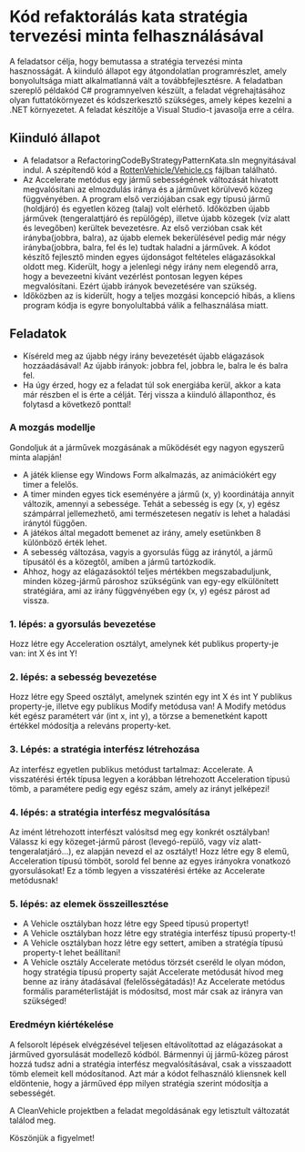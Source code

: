 # Kód refaktorálás kata stratégia tervezési minta felhasználásával

A feladatsor célja, hogy bemutassa a stratégia tervezési minta hasznosságát. A kiinduló állapot egy átgondolatlan programrészlet, amely bonyolultsága miatt alkalmatlanná vált a továbbfejlesztésre. A feladatban szereplő példakód C# programnyelven készült, a feladat végrehajtásához olyan futtatókörnyezet és kódszerkesztő szükséges, amely képes kezelni a .NET környezetet. A feladat készítője a Visual Studio-t javasolja erre a célra.

## Kiinduló állapot

- A feladatsor a RefactoringCodeByStrategyPatternKata.sln megnyitásával indul. A szépítendő kód a [RottenVehicle/Vehicle.cs](RottenVehicle/Vehicle.cs) fájlban található. 
- Az Accelerate metódus egy jármű sebességének változását hivatott megvalósítani az elmozdulás iránya és a járművet körülvevő közeg függvényében. A program első verziójában csak egy típusú jármű (holdjáró) és egyetlen közeg (talaj) volt elérhető. Időközben újabb járművek (tengeralattjáró és repülőgép), illetve újabb közegek (víz alatt és levegőben) kerültek bevezetésre.  Az első verzióban csak két irányba(jobbra, balra), az újabb elemek bekerülésével pedig már négy irányba(jobbra, balra, fel és le) tudtak haladni a járművek. A kódot készítő fejlesztő minden egyes újdonságot feltételes elágazásokkal oldott meg. Kiderült, hogy a jelenlegi négy irány nem elegendő arra, hogy a bevezeetni kívánt vezérlést pontosan legyen képes megvalósítani. Ezért újabb irányok bevezetésére van szükség.
- Időközben az is kiderült, hogy a teljes mozgási koncepció hibás, a kliens program kódja is egyre bonyolultabbá válik a felhasználása miatt.

## Feladatok

- Kíséreld meg az újabb négy irány bevezetését újabb elágazások hozzáadásával! Az újabb irányok: jobbra fel, jobbra le, balra le és balra fel.
- Ha úgy érzed, hogy ez a feladat túl sok energiába kerül, akkor a kata már részben el is érte a célját. Térj vissza a kiinduló állaponthoz, és folytasd a következő ponttal!

### A mozgás modellje
Gondoljuk át a járművek mozgásának a működését egy nagyon egyszerű minta alapján!
- A játék kliense egy Windows Form alkalmazás, az animációkért egy timer a felelős.
- A timer minden egyes tick eseményére a jármű (x, y) koordinátája annyit változik, amennyi a sebessége. Tehát a sebesség is egy (x, y) egész számpárral jellemezhető, ami természetesen negatív is lehet a haladási iránytól függően.
- A játékos által megadott bemenet az irány, amely esetünkben 8 különböző érték lehet.
- A sebesség változása, vagyis a gyorsulás függ az iránytól, a jármű típusától és a közegtől, amiben a jármű tartózkodik.
- Ahhoz, hogy az elágazásoktól teljes mértékben megszabaduljunk, minden közeg-jármű pároshoz szükségünk van egy-egy elkülönített stratégiára, ami az irány függvényében egy (x, y) egész párost ad vissza.

### 1. lépés: a gyorsulás bevezetése
Hozz létre egy Acceleration osztályt, amelynek két publikus property-je van: int X és int Y!

### 2. lépés: a sebesség bevezetése
Hozz létre egy Speed osztályt, amelynek szintén egy int X és int Y publikus property-je, illetve egy publikus Modify metódusa van! A Modify metódus két egész paramétert vár (int x, int y), a törzse a bemenetként kapott értékkel módosítja a releváns property-ket.

### 3. Lépés: a stratégia interfész létrehozása
Az interfész egyetlen publikus metódust tartalmaz: Accelerate. A visszatérési érték típusa legyen a korábban létrehozott Acceleration típusú tömb, a paramétere pedig egy egész szám, amely az irányt jelképezi!

### 4. lépés: a stratégia interfész megvalósítása
Az imént létrehozott interfészt valósítsd meg egy konkrét osztályban! Válassz ki egy közeget-jármű párost (levegó-repülő, vagy víz alatt-tengeralatjáró...), ez alapján nevezd el az osztályt! Hozz létre egy 8 elemű, Acceleration típusú tömböt, sorold fel benne az egyes irányokra vonatkozó gyorsulásokat! Ez a tömb legyen a visszatérési értéke az Accelerate metódusnak!

### 5. lépés: az elemek összeillesztése
- A Vehicle osztályban hozz létre egy Speed típusú propertyt!
- A Vehicle osztályban hozz létre egy stratégia interfész típusú property-t!
- A Vehicle osztályban hozz létre egy settert, amiben a stratégía típusú property-t lehet beállítani! 
- A Vehicle osztály Accelerate metódus törzsét cseréld le olyan módon, hogy stratégia típusú property saját Accelerate metódusát hívod meg benne az irány átadásával (felelősségátadás)! Az Accelerate metódus formális paraméterlistáját is módosítsd, most már csak az irányra van szükséged!

### Eredméyn kiértékelése
A felsorolt lépések elvégzésével teljesen eltávolítottad az elágazásokat a járműved gyorsulását modellező kódból. Bármennyi új jármű-közeg párost hozzá tudsz adni a stratégia interfész megvalósításával, csak a visszaadott tömb elemeit kell módosítanod. Azt már a kódot felhasználó kliensnek kell eldöntenie, hogy a járműved épp milyen stratégia szerint módosítja a sebességét.

A CleanVehicle projektben a feladat megoldásának egy letisztult változatát találod meg.

Köszönjük a figyelmet!
	